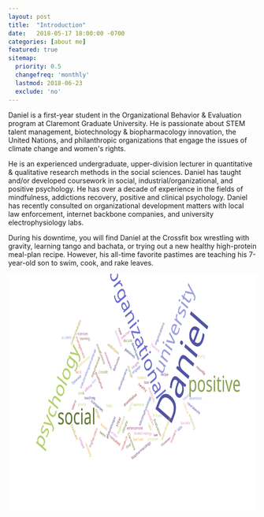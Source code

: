 ```yaml
---
layout: post
title:  "Introduction"
date:   2018-05-17 18:00:00 -0700
categories: [about me]
featured: true
sitemap:
  priority: 0.5
  changefreq: 'monthly'
  lastmod: 2018-06-23
  exclude: 'no'
---
```


Daniel is a first-year student in the Organizational Behavior & Evaluation program at Claremont Graduate University. He is passionate about STEM talent management, biotechnology & biopharmacology innovation, the United Nations, and philanthropic organizations that engage the issues of climate change and women's rights.

He is an experienced undergraduate, upper-division lecturer in quantitative & qualitative research methods in the social sciences. Daniel has taught and/or developed coursework in social, industrial/organizational, and positive psychology. He has over a decade of experience in the fields of mindfulness, addictions recovery, positive and clinical psychology. Daniel has recently consulted on organizational development matters with local law enforcement, internet backbone companies, and university electrophysiology labs.

During his downtime, you will find Daniel at the Crossfit box wrestling with gravity, learning tango and bachata, or trying out a new healthy high-protein meal-plan recipe. However, his all-time favorite pastimes are teaching his 7-year-old son to swim, cook, and rake leaves.

<p align="center">
       <img src="/assets/image/2018-05-17-introduction-4.svg" height="480" width="640">
</p>
